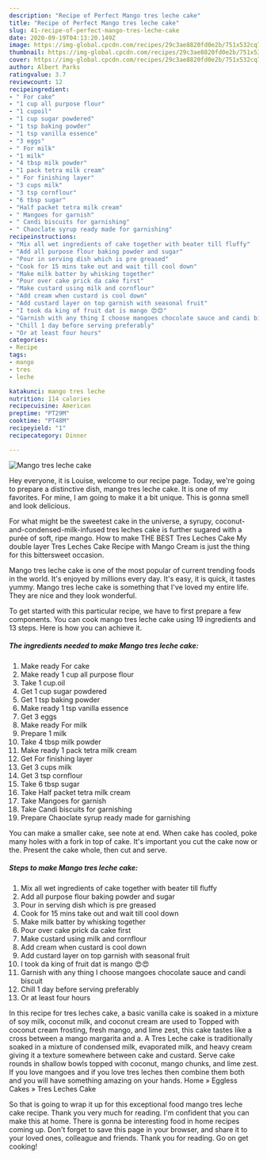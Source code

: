 ```yaml
---
description: "Recipe of Perfect Mango tres leche cake"
title: "Recipe of Perfect Mango tres leche cake"
slug: 41-recipe-of-perfect-mango-tres-leche-cake
date: 2020-09-19T04:13:20.149Z
image: https://img-global.cpcdn.com/recipes/29c3ae8820fd0e2b/751x532cq70/mango-tres-leche-cake-recipe-main-photo.jpg
thumbnail: https://img-global.cpcdn.com/recipes/29c3ae8820fd0e2b/751x532cq70/mango-tres-leche-cake-recipe-main-photo.jpg
cover: https://img-global.cpcdn.com/recipes/29c3ae8820fd0e2b/751x532cq70/mango-tres-leche-cake-recipe-main-photo.jpg
author: Albert Parks
ratingvalue: 3.7
reviewcount: 12
recipeingredient:
- " For cake"
- "1 cup all purpose flour"
- "1 cupoil"
- "1 cup sugar powdered"
- "1 tsp baking powder"
- "1 tsp vanilla essence"
- "3 eggs"
- " For milk"
- "1 milk"
- "4 tbsp milk powder"
- "1 pack tetra milk cream"
- " For finishing layer"
- "3 cups milk"
- "3 tsp cornflour"
- "6 tbsp sugar"
- "Half packet tetra milk cream"
- " Mangoes for garnish"
- " Candi biscuits for garnishing"
- " Chaoclate syrup ready made for garnishing"
recipeinstructions:
- "Mix all wet ingredients of cake together with beater till fluffy"
- "Add all purpose flour baking powder and sugar"
- "Pour in serving dish which is pre greased"
- "Cook for 15 mins take out and wait till cool down"
- "Make milk batter by whisking together"
- "Pour over cake prick da cake first"
- "Make custard using milk and cornflour"
- "Add cream when custard is cool down"
- "Add custard layer on top garnish with seasonal fruit"
- "I took da king of fruit dat is mango 😍😍"
- "Garnish with any thing I choose mangoes chocolate sauce and candi biscuit"
- "Chill 1 day before serving preferably"
- "Or at least four hours"
categories:
- Recipe
tags:
- mango
- tres
- leche

katakunci: mango tres leche 
nutrition: 114 calories
recipecuisine: American
preptime: "PT29M"
cooktime: "PT48M"
recipeyield: "1"
recipecategory: Dinner

---
```



![Mango tres leche cake](https://img-global.cpcdn.com/recipes/29c3ae8820fd0e2b/751x532cq70/mango-tres-leche-cake-recipe-main-photo.jpg)

Hey everyone, it is Louise, welcome to our recipe page. Today, we're going to prepare a distinctive dish, mango tres leche cake. It is one of my favorites. For mine, I am going to make it a bit unique. This is gonna smell and look delicious.

For what might be the sweetest cake in the universe, a syrupy, coconut-and-condensed-milk-infused tres leches cake is further sugared with a purée of soft, ripe mango. How to make THE BEST Tres Leches Cake My double layer Tres Leches Cake Recipe with Mango Cream is just the thing for this bittersweet occasion.

Mango tres leche cake is one of the most popular of current trending foods in the world. It's enjoyed by millions every day. It's easy, it is quick, it tastes yummy. Mango tres leche cake is something that I've loved my entire life. They are nice and they look wonderful.


To get started with this particular recipe, we have to first prepare a few components. You can cook mango tres leche cake using 19 ingredients and 13 steps. Here is how you can achieve it.

<!--inarticleads1-->

##### The ingredients needed to make Mango tres leche cake:

1. Make ready  For cake
1. Make ready 1 cup all purpose flour
1. Take 1 cup.oil
1. Get 1 cup sugar powdered
1. Get 1 tsp baking powder
1. Make ready 1 tsp vanilla essence
1. Get 3 eggs
1. Make ready  For milk
1. Prepare 1 milk
1. Take 4 tbsp milk powder
1. Make ready 1 pack tetra milk cream
1. Get  For finishing layer
1. Get 3 cups milk
1. Get 3 tsp cornflour
1. Take 6 tbsp sugar
1. Take Half packet tetra milk cream
1. Take  Mangoes for garnish
1. Take  Candi biscuits for garnishing
1. Prepare  Chaoclate syrup ready made for garnishing


You can make a smaller cake, see note at end. When cake has cooled, poke many holes with a fork in top of cake. It&#39;s important you cut the cake now or the. Present the cake whole, then cut and serve. 

<!--inarticleads2-->

##### Steps to make Mango tres leche cake:

1. Mix all wet ingredients of cake together with beater till fluffy
1. Add all purpose flour baking powder and sugar
1. Pour in serving dish which is pre greased
1. Cook for 15 mins take out and wait till cool down
1. Make milk batter by whisking together
1. Pour over cake prick da cake first
1. Make custard using milk and cornflour
1. Add cream when custard is cool down
1. Add custard layer on top garnish with seasonal fruit
1. I took da king of fruit dat is mango 😍😍
1. Garnish with any thing I choose mangoes chocolate sauce and candi biscuit
1. Chill 1 day before serving preferably
1. Or at least four hours


In this recipe for tres leches cake, a basic vanilla cake is soaked in a mixture of soy milk, coconut milk, and coconut cream are used to Topped with coconut cream frosting, fresh mango, and lime zest, this cake tastes like a cross between a mango margarita and a. A Tres Leche cake is traditionally soaked in a mixture of condensed milk, evaporated milk, and heavy cream giving it a texture somewhere between cake and custard. Serve cake rounds in shallow bowls topped with coconut, mango chunks, and lime zest. If you love mangoes and if you love tres leches then combine them both and you will have something amazing on your hands. Home » Eggless Cakes » Tres Leches Cake 

So that is going to wrap it up for this exceptional food mango tres leche cake recipe. Thank you very much for reading. I'm confident that you can make this at home. There is gonna be interesting food in home recipes coming up. Don't forget to save this page in your browser, and share it to your loved ones, colleague and friends. Thank you for reading. Go on get cooking!

